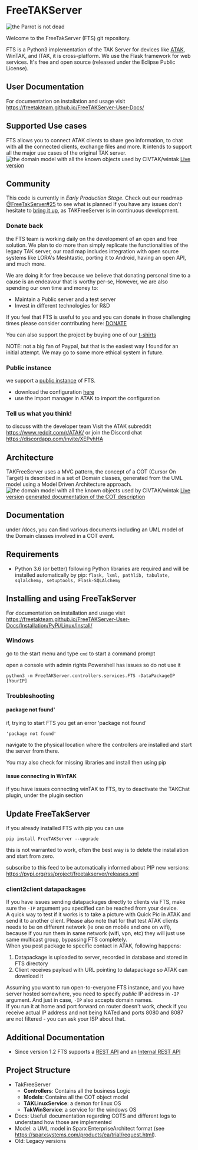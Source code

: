 # FreeTAKServer

![the Parrot is not dead](https://github.com/Tapawingo/FreeTakServer/blob/master/docs/FreeTakServer%20specs/FreeTakServerLogo.png?raw=true)

Welcome to the FreeTakServer (FTS) git repository.

FTS is a Python3 implementation of the TAK Server for devices like [ATAK](https://play.google.com/store/apps/details?id=com.atakmap.app.civ), WinTAK, and ITAK, it is cross-platform. We use the Flask framework for web services. 
It's free and open source (released under the Eclipse Public License).

## User Documentation
For documentation on installation and usage visit https://freetakteam.github.io/FreeTAKServer-User-Docs/

## Supported Use cases
FTS allows you to connect ATAK clients to share geo information, to chat with all the connected clients, exchange files and more.
It intends to support all the major use cases of the original TAK server.
![the domain model with all the known objects used by CIVTAK/wintak](https://github.com/Tapawingo/TAKlib/blob/master/docs/FreeTakServer%20specs/FreeTak%20Use%20Case%20model.png?raw=true)
[Live version](http://pldemo.sparxsystems.us/TVHOG)

## Community 
This code is currently in *Early Production Stage*.
Check out our roadmap [@FreeTakServer#25](https://github.com/FreeTAKTeam/FreeTakServer/issues/25) to see what is planned
If you have any issues don't hesitate to [bring it up](https://github.com/Tapawingo/FreeTakServer/issues), as TAKFreeServer is in continuous development.

### Donate back
the FTS team is working  daily on the development of an open and free solution. We plan to do more than simply replicate the functionalities of the legacy TAK server, our road map includes integration with open source systems like LORA's Meshtastic, porting it to Android, having an open API, and much more.

We are doing it for free because we believe that donating personal time to a cause is an endeavour that is worthy per-se, However, we are also spending our own time and money to:
- Maintain a Public server and a test server
- Invest in different technologies for R&D

If you feel that FTS is useful to you and you can donate in those challenging times please consider contributing here:
[DONATE](https://www.paypal.com/cgi-bin/webscr?cmd=_donations&business=brothercorvo%40gmail.com&item_name=FreeTAKServer+R%26D&currency_code=CAD&source=url)

You can also support the project by buying one of our [t-shirts](http://tee.pub/lic/elARpZYCmaw)

NOTE:
not a big fan of Paypal, but that is the easiest way I found for an initial attempt. We may go to some more ethical system in future.

### Public instance
we support a [public instance](https://www.reddit.com/r/ATAK/wiki/index/freetakserver) of FTS.
- download the configuration [here](https://drive.google.com/file/d/1IK1LfPN13EWikHaMyOuDDwIerNGz-Wli/view?usp=sharing)
- use the Import manager in ATAK to import the configuration

### Tell us what you think!
to discuss with the developer team
Visit the ATAK subreddit 
https://www.reddit.com/r/ATAK/ 
or join the Discord chat
https://discordapp.com/invite/XEPyhHA

## Architecture
TAKFreeServer uses a MVC pattern, the concept of a COT (Cursor On Target) is described in a set of Domain classes, generated from the UML model using a Model Driven Architecture approach.
![the domain model with all the known objects used by CIVTAK/wintak](https://github.com/FreeTAKTeam/FreeTakServer/blob/master/docs/FreeTAKServer%20Model.png) [Live version](http://pldemo.sparxsystems.us/Ldsd4T)
[generated documentation of the COT description](https://github.com/FreeTAKTeam/FreeTakServer/blob/master/docs/FreeTakServer%20specs/COTDomainModel.pdf)

## Documentation
under /docs, you can find various documents including an UML model of the Domain classes involved in a COT event.

## Requirements
- Python 3.6 (or better)
following Python libraries are required and will be installed automatically by pip: `flask, lxml, pathlib, tabulate, sqlalchemy, setuptools, Flask-SQLAlchemy`

## Installing and using FreeTakServer
For documentation on installation and usage visit https://freetakteam.github.io/FreeTAKServer-User-Docs/Installation/PyPi/Linux/Install/

### Windows
go to the start menu and type ```cmd``` to start a command prompt

open a console with admin rights
Powershell has issues so do not use it
```
python3 -m FreeTAKServer.controllers.services.FTS -DataPackageIP [YourIP]
```

### Troubleshooting
#### package not found'
if, trying to start FTS you get an error 'package not found'
```
'package not found'
```
navigate to the physical location where the controllers are installed and start the server from there.

You may also check for missing libraries and install then using pip

#### issue connecting in WinTAK
if you have issues connecting winTAK to FTS, try to deactivate the TAKChat plugin, under the plugin section

## Update FreeTakServer
if you already installed FTS with pip you can use
```
pip install FreeTAKServer --upgrade
```
this is not warranted to work, often the best way is to delete the installation and start from zero.

subscribe to this feed to be automatically informed about PIP new versions:
https://pypi.org/rss/project/freetakserver/releases.xml

### client2client datapackages

If you have issues sending datapackages directly to clients via FTS, make sure the `-IP` argument you specified can be reached from your device.  
A quick way to test if it works is to take a picture with Quick Pic in ATAK and send it to another client. Please also note that for that test ATAK clients needs to be on different network (ie one on mobile and one on wifi), because if you run them in same network (wifi, vpn, etc) they will just use same multicast group, bypassing FTS completely.  
When you post package to specific contact in ATAK, following happens:  

  1) Datapackage is uploaded to server, recorded in database and stored in FTS directory  
  2) Client receives payload with URL pointing to datapackage so ATAK can download it   

Assuming you want to run open-to-everyone FTS instance, and you have server hosted somewhere, you need to specify _public_ IP address in `-IP` argument. And just in case, `-IP` also accepts domain names.   
If you run it at home and port forward on router doesn't work, check if you receive actual IP address and not being NATed and ports 8080 and 8087 are not filtered - you can ask your ISP about that.

## Additional Documentation
  * Since version 1.2 FTS supports a [REST API](https://github.com/FreeTAKTeam/FreeTakServer/blob/master/REST_APIDoc.md) and an [Internal REST API](https://github.com/FreeTAKTeam/FreeTakServer/blob/master/REST_API_InternalDoc.md)

##  Project Structure
- TakFreeServer
  - **Controllers**: Contains all the business Logic
  - **Models**: Contains all the COT object model
  - **TAKLinuxService**:   a demon for linux OS
  -  **TakWinService**: a service for the windows OS
- Docs: Usefull documentation regarding COTS and different logs to understand how those are implemented
- Model: a UML model in Sparx EnterpriseArchitect format (see https://sparxsystems.com/products/ea/trial/request.html).
- Old: Legacy versions
